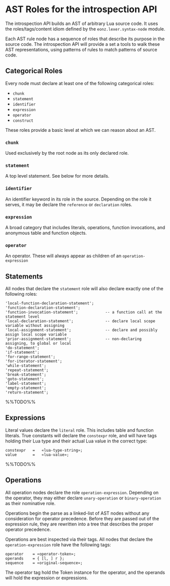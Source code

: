 # AST Roles for the introspection API

The introspection API builds an AST of arbitrary Lua source code. It uses
the roles/tags/content idiom defined by the `eonz.lexer.syntax-node` module.

Each AST rule node has a sequence of roles that describe its purpose in
the source code. The introspection API will provide a set a tools to walk
these AST representations, using patterns of rules to match patterns of
source code.

## Categorical Roles

Every node must declare at least one of the following categorical roles:

* `chunk`
* `statement`
* `identifier`
* `expression`
* `operator`
* `construct`

These roles provide a basic level at which we can reason about an AST.

### `chunk`

Used exclusively by the root node as its only declared role.

### `statement`

A top level statement. See below for more details.

### `identifier`

An identifier keyword in its role in the source. Depending on the role it
serves, it may be declare the `reference` or `declaration` roles.

### `expression`

A broad category that includes literals, operations, function invocations, and
anonymous table and function objects.

### `operator`

An operator. These will always appear as children of an `operation-expression`

## Statements

All nodes that declare the `statement` role will also declare exactly one of
the following roles:

	'local-function-declaration-statement';
	'function-declaration-statement';
	'function-invocation-statement'; 			-- a function call at the statement level
	'local-declaration-statement';				-- declare local scope variable without assigning
	'local-assignment-statement';				-- declare and possibly assign local scope variable
	'prior-assignment-statement'; 				-- non-declaring assigning, to global or local
	'do-statement';
	'if-statement';
	'for-range-statement';
	'for-iterator-statement';
	'while-statement';
	'repeat-statement';
	'break-statement';
	'goto-statement';
	'label-statement';
	'empty-statement';
	'return-statement';

%%TODO%%

## Expressions

Literal values declare the `literal` role. This includes table and function
literals. True constants will declare the `constexpr` role, and will have tags
holding their Lua type and their actual Lua value in the correct type:

	constexpr	= 	«lua-type-string»;
	value		= 	«lua-value»;

%%TODO%%

## Operations

All operation nodes declare the role `operation-expression`. Depending on the
operator, they may either declare `unary-operation` or `binary-operation` as
their nominative role.

Operations begin the parse as a linked-list of AST nodes without any
consideration for operator precedence. Before they are passed out of the
expression rule, they are rewritten into a tree that describes the proper
operator precedence.

Operations are best inspected via their tags. All nodes that declare the
`operation-expression` role have the following tags:

	operator 	= «operator-token»;
	operands	= { [l, ] r };
 	sequence 	= «original-sequence»;

The operator tag hold the Token instance for the operator, and the operands
will hold the expression or expressions.
